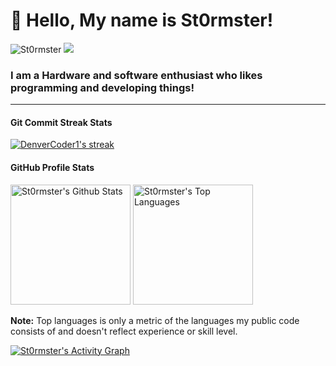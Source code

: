 <!-- Introduction -->

# 👋 Hello, My name is St0rmster!

<!-- Add a profile view counter -->
<p align="left">
  <img src="https://komarev.com/ghpvc/?username=St0rmster&style=plastic&label=Views&color=orange" alt="St0rmster" />
  <img src="https://img.shields.io/github/followers/St0rmster?label=Github Followers&style=social)](https://github.com/Thaiane)" />
</p>

<h3> I am a Hardware and software enthusiast who likes programming and developing things! </h3>
<!-- Add a horizontal line for separation -->
<hr>


 <h4> Git Commit Streak Stats</h3>

  <!-- GitHub Readme Streak Stats - https://github.com/DenverCoder1/github-readme-streak-stats -->
  <p>
    <a href="https://github.com/DenverCoder1/github-readme-streak-stats">
      <img title="🔥 Get streak stats for your profile at git.io/streak-stats" alt="DenverCoder1's streak" src="https://streak-stats.demolab.com/?user=St0rmster&theme=monokai-metallian&hide_border=true"/>
    </a>


  <h4> GitHub Profile Stats</h3>

  <!-- https://github.com/anuraghazra/github-readme-stats -->

  <a href="https://github.com/anuraghazra/github-readme-stats"><img alt="St0rmster's Github Stats" src="https://denvercoder1-github-readme-stats.vercel.app/api/?username=St0rmster&show_icons=true&include_all_commits=true&count_private=true&theme=react&hide_border=true&bg_color=1F222E&title_color=F85D7F&icon_color=F8D866" height="192px"/></a>
  <a href="https://github.com/anuraghazra/github-readme-stats"><img alt="St0rmster's Top Languages" src="https://denvercoder1-github-readme-stats.vercel.app/api/top-langs/?username=St0rmster&langs_count=8&layout=compact&theme=react&hide_border=true&bg_color=1F222E&title_color=F85D7F&icon_color=F8D866&hide=Jupyter%20Notebook,Roff" height="192px"/></a>
  <br/>

  <b>Note:</b> Top languages is only a metric of the languages my public code consists of and doesn't reflect experience or skill level.
  
  <!-- https://github.com/ashutosh00710/github-readme-activity-graph -->

  <a href="https://github.com/ashutosh00710/github-readme-activity-graph"><img alt="St0rmster's Activity Graph" src="https://github-readme-activity-graph.vercel.app/graph/?username=St0rmster&bg_color=1F222E&color=F8D866&line=F85D7F&point=FFFFFF&hide_border=true" /></a>
